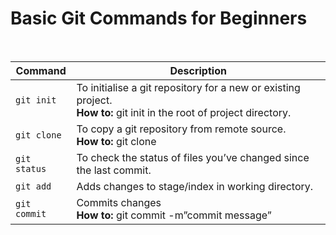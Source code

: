 <h1> Basic Git Commands for Beginners </h1> <br>

| Command | Description |
| --- | ---       |
| `git init` | To initialise a git repository for a new or existing project. <br> **How to:** git init in the root of project directory.|
| `git clone` | To copy a git repository from remote source. <br> **How to:** git clone <url>|
| `git status` |  To check the status of files you’ve changed since the last commit. |
| `git add` | Adds changes to stage/index in working directory. |
| `git commit` | Commits changes <br> **How to:** git commit -m”commit message” |
